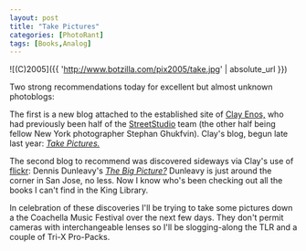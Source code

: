 ```yaml
---
layout: post
title: "Take Pictures"
categories: [PhotoRant]
tags: [Books,Analog]
---
```



![(C)2005]({{ 'http://www.botzilla.com/pix2005/take.jpg' | absolute_url }})


Two strong recommendations today for excellent but almost unknown photoblogs:

The first is a new blog attached to the established site of <a href="http://www.clayenos.com/">Clay Enos,</a> who had previously been half of the <a href="http://www.streetstudio.com/">StreetStudio</a> team (the other half being fellow New York photographer Stephan Ghukfvin). Clay's blog, begun late last year: <a href="http://clayenos.blogspot.com/"><i>Take Pictures.</i></a>

<!--more-->
The second blog to recommend was discovered sideways via Clay's use of <a href="http://www.flickr.com/">flickr</a>: Dennis Dunleavy's <a href="http://ddunleavy.typepad.com/the_big_picture/"><i>The Big Picture?</i></a> Dunleavy is just around the corner in San Jose, no less. Now I know who's been checking out all the books I can't find in the King Library.

In celebration of these discoveries I'll be trying to take some pictures down a the Coachella Music Festival over the next few days. They don't permit cameras with interchangeable lenses so I'll be slogging-along the TLR and a couple of Tri-X Pro-Packs.
